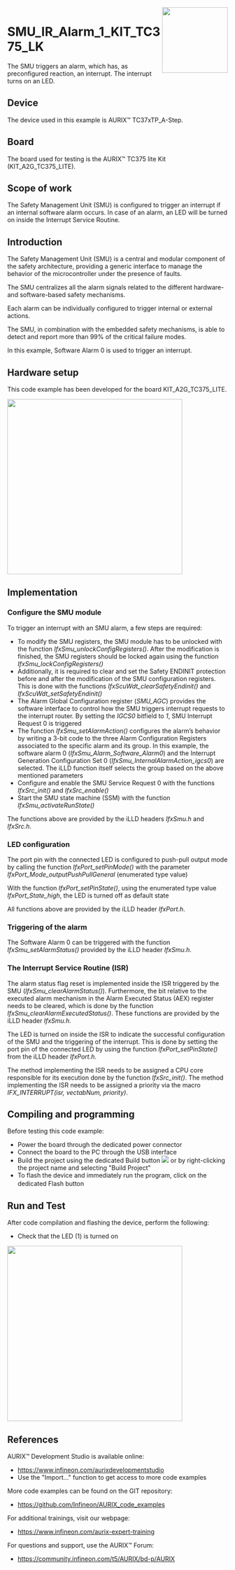<img src="./Images/IFX_LOGO_600.gif" align="right" width="150" />  

# SMU_IR_Alarm_1_KIT_TC375_LK
The SMU triggers an alarm, which has, as preconfigured reaction, an interrupt. The interrupt turns on an LED.

## Device  
The device used in this example is AURIX&trade; TC37xTP_A-Step.

## Board  
The board used for testing is the AURIX&trade; TC375 lite Kit (KIT_A2G_TC375_LITE).

## Scope of work  
The Safety Management Unit (SMU) is configured to trigger an interrupt if an internal software alarm occurs. In case of an alarm, an LED will be turned on inside the Interrupt Service Routine.

## Introduction  
The Safety Management Unit (SMU) is a central and modular component of the safety architecture, providing a generic interface to manage the behavior of the microcontroller under the presence of faults.

The SMU centralizes all the alarm signals related to the different hardware- and software-based safety mechanisms.

Each alarm can be individually configured to trigger internal or external actions.

The SMU, in combination with the embedded safety mechanisms, is able to detect and report more than 99% of the critical failure modes.

In this example, Software Alarm 0 is used to trigger an interrupt.

## Hardware setup  
This code example has been developed for the board KIT_A2G_TC375_LITE.

<img src="./Images/TC375_LITE_KIT_Top_View.png" width="400" />  

## Implementation  

### Configure the SMU module
To trigger an interrupt with an SMU alarm, a few steps are required:
- To modify the SMU registers, the SMU module has to be unlocked with the function *IfxSmu_unlockConfigRegisters()*. After the modification is finished, the SMU registers should be locked again using the function *IfxSmu_lockConfigRegisters()*
- Additionally, it is required to clear and set the Safety ENDINIT protection before and after the modification of the SMU configuration registers. This is done with the functions *IfxScuWdt_clearSafetyEndinit()* and *IfxScuWdt_setSafetyEndinit()*
- The Alarm Global Configuration register (*SMU_AGC*) provides the software interface to control how the SMU triggers interrupt requests to the interrupt router. By setting the *IGCS0* bitfield to *1*, SMU Interrupt Request 0 is triggered
- The function *IfxSmu_setAlarmAction()* configures the alarm’s behavior by writing a 3-bit code to the three Alarm Configuration Registers associated to the specific alarm and its group. In this example, the software alarm 0 (*IfxSmu_Alarm_Software_Alarm0*) and the Interrupt Generation Configuration Set 0 (*IfxSmu_InternalAlarmAction_igcs0*) are selected. The iLLD function itself selects the group based on the above mentioned parameters
- Configure and enable the SMU Service Request 0 with the functions *IfxSrc_init()* and *IfxSrc_enable()*
- Start the SMU state machine (SSM) with the function *IfxSmu_activateRunState()*

The functions above are provided by the iLLD headers *IfxSmu.h* and *IfxSrc.h*.

### LED configuration
The port pin with the connected LED is configured to push-pull output mode by calling the function *IfxPort_setPinMode()* with the parameter *IfxPort_Mode_outputPushPullGeneral* (enumerated type value)

With the function *IfxPort_setPinState()*, using the enumerated type value *IfxPort_State_high*, the LED is turned off as default state

All functions above are provided by the iLLD header *IfxPort.h*.

### Triggering of the alarm
The Software Alarm 0 can be triggered with the function *IfxSmu_setAlarmStatus()* provided by the iLLD header *IfxSmu.h*.

### The Interrupt Service Routine (ISR)
The alarm status flag reset is implemented inside the ISR triggered by the SMU (*IfxSmu_clearAlarmStatus()*). Furthermore, the bit relative to the executed alarm mechanism in the Alarm Executed Status (AEX) register needs to be cleared, which is done by the function *IfxSmu_clearAlarmExecutedStatus()*. These functions are provided by the iLLD header *IfxSmu.h*.

The LED is turned on inside the ISR to indicate the successful configuration of the SMU and the triggering of the interrupt. This is done by setting the port pin of the connected LED by using the function *IfxPort_setPinState()* from the iLLD header *IfxPort.h*.

The method implementing the ISR needs to be assigned a CPU core responsible for its execution done by the function *IfxSrc_init()*. The method implementing the ISR needs to be assigned a priority via the macro *IFX_INTERRUPT(isr, vectabNum, priority)*.

## Compiling and programming  
Before testing this code example:  
- Power the board through the dedicated power connector
- Connect the board to the PC through the USB interface  
- Build the project using the dedicated Build button <img src="./Images/build_activeproj.gif" /> or by right-clicking the project name and selecting "Build Project"  
- To flash the device and immediately run the program, click on the dedicated Flash button <img src="./Images/Widget_Flash.png" width="16"/>

## Run and Test
After code compilation and flashing the device, perform the following:
- Check that the LED (1) is turned on

<img src="./Images/TC375_LITE_KIT_Top_View_Run_and_Test.png" width="400" />

## References  

AURIX&trade; Development Studio is available online:  
- <https://www.infineon.com/aurixdevelopmentstudio>  
- Use the "Import..." function to get access to more code examples  

More code examples can be found on the GIT repository:  
- <https://github.com/Infineon/AURIX_code_examples>  

For additional trainings, visit our webpage:  
- <https://www.infineon.com/aurix-expert-training>  

For questions and support, use the AURIX&trade; Forum:  
- <https://community.infineon.com/t5/AURIX/bd-p/AURIX>  